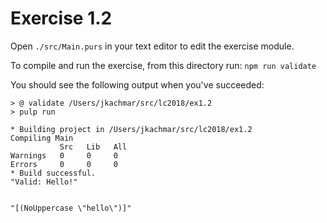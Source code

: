 # Exercise 1.2

Open `./src/Main.purs` in your text editor to edit the exercise module.

To compile and run the exercise, from this directory run: `npm run validate`

You should see the following output when you've succeeded:

```
> @ validate /Users/jkachmar/src/lc2018/ex1.2
> pulp run

* Building project in /Users/jkachmar/src/lc2018/ex1.2
Compiling Main
           Src   Lib   All
Warnings   0     0     0  
Errors     0     0     0  
* Build successful.
"Valid: Hello!"


"[(NoUppercase \"hello\")]"
```